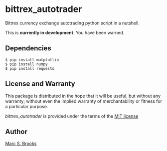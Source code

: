 # bittrex_autotrader

Bittrex currency exchange autotrading python script in a nutshell.

This is **currently in development**. You have been warned.

## Dependencies

    $ pip install matplotlib
    $ pip install numpy
    $ pip install requests

## License and Warranty

This package is distributed in the hope that it will be useful, but without any warranty; without even the implied warranty of merchantability or fitness for a particular purpose.

_bittrex_autotrader_ is provided under the terms of the [MIT license](http://www.opensource.org/licenses/mit-license.php)

## Author

[Marc S. Brooks](https://github.com/nuxy)
